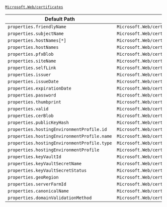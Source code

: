 [`Microsoft.Web/certificates`](https://docs.microsoft.com/en-us/azure/templates/microsoft.web/certificates)

| Default Path | Alias |
|---|---|
| `properties.friendlyName` | `Microsoft.Web/certificates/friendlyName` |
| `properties.subjectName` | `Microsoft.Web/certificates/subjectName` |
| `properties.hostNames[*]` | `Microsoft.Web/certificates/hostNames[*]` |
| `properties.hostNames` | `Microsoft.Web/certificates/hostNames` |
| `properties.pfxBlob` | `Microsoft.Web/certificates/pfxBlob` |
| `properties.siteName` | `Microsoft.Web/certificates/siteName` |
| `properties.selfLink` | `Microsoft.Web/certificates/selfLink` |
| `properties.issuer` | `Microsoft.Web/certificates/issuer` |
| `properties.issueDate` | `Microsoft.Web/certificates/issueDate` |
| `properties.expirationDate` | `Microsoft.Web/certificates/expirationDate` |
| `properties.password` | `Microsoft.Web/certificates/password` |
| `properties.thumbprint` | `Microsoft.Web/certificates/thumbprint` |
| `properties.valid` | `Microsoft.Web/certificates/valid` |
| `properties.cerBlob` | `Microsoft.Web/certificates/cerBlob` |
| `properties.publicKeyHash` | `Microsoft.Web/certificates/publicKeyHash` |
| `properties.hostingEnvironmentProfile.id` | `Microsoft.Web/certificates/hostingEnvironmentProfile.id` |
| `properties.hostingEnvironmentProfile.name` | `Microsoft.Web/certificates/hostingEnvironmentProfile.name` |
| `properties.hostingEnvironmentProfile.type` | `Microsoft.Web/certificates/hostingEnvironmentProfile.type` |
| `properties.hostingEnvironmentProfile` | `Microsoft.Web/certificates/hostingEnvironmentProfile` |
| `properties.keyVaultId` | `Microsoft.Web/certificates/keyVaultId` |
| `properties.keyVaultSecretName` | `Microsoft.Web/certificates/keyVaultSecretName` |
| `properties.keyVaultSecretStatus` | `Microsoft.Web/certificates/keyVaultSecretStatus` |
| `properties.geoRegion` | `Microsoft.Web/certificates/geoRegion` |
| `properties.serverFarmId` | `Microsoft.Web/certificates/serverFarmId` |
| `properties.canonicalName` | `Microsoft.Web/certificates/canonicalName` |
| `properties.domainValidationMethod` | `Microsoft.Web/certificates/domainValidationMethod` |


